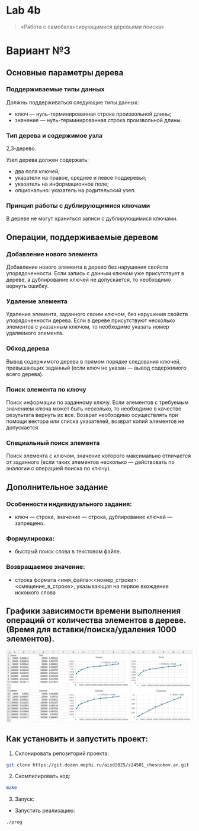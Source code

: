 # Lab 4b

> «Работа с самобалансирующимися деревьями поиска»

# Вариант №3
## Основные параметры дерева
### Поддерживаемые типы данных

Должны поддерживаться следующие типы данных:

+ ключ — нуль-терминированная строка произвольной длины;
+ значение — нуль-терминированная строка произвольной длины.

### Тип дерева и содержимое узла

2,3-дерево.

Узел дерева должен содержать:

+ два поля ключей;
+ указатели на правое, среднее и левое поддеревья;
+ указатель на информационное поле;
+ опционально: указатель на родительский узел.

### Принцип работы с дублирующимися ключами

В дереве не могут храниться записи с дублирующимися ключами.

## Операции, поддерживаемые деревом

### Добавление нового элемента
Добавление нового элемента в дерево без нарушения свойств упорядоченности. Если запись с данным ключом уже присутствует в дереве, а дублирование ключей не допускается, то необходимо вернуть ошибку.

### Удаление элемента
Удаление элемента, заданного своим ключом, без нарушения свойств упорядоченности дерева. Если в дереве присутствуют несколько элементов с указанным ключом, то необходимо указать номер удаляемого элемента.

### Обход дерева
Вывод содержимого дерева в прямом порядке следования ключей, превышающих заданный (если ключ не указан — вывод содержимого всего дерева).

### Поиск элемента по ключу
Поиск информации по заданному ключу. Если элементов с требуемым значением ключа может быть несколько, то необходимо в качестве результата вернуть их все. Возврат необходимо осуществлять при помощи вектора или списка указателей, возврат копий элементов не допускается.

### Специальный поиск элемента
Поиск элемента с ключом, значение которого максимально отличается от заданного (если таких элементов несколько — действовать по аналогии с операцией поиска по ключу).

## Дополнительное задание
### Особенности индивидуального задания:
+ ключ — строка, значение — строка, дублирование ключей — запрещено.
### Формулировка:
+ быстрый поиск слова в текстовом файле.
### Возвращаемое значение:
+ строка формата <имя_файла>:<номер_строки>:<смещение_в_строке>, указывающая на первое вхождение искомого слова

## Графики зависимости времени выполнения операций от количества элементов в дереве. (Время для вставки/поиска/удаления 1000 элементов).

![chart](Chart.png)

## Как установить и запустить проект:
1. Склонировать репозиторий проекта:
```bash
git clone https://git.dozen.mephi.ru/aisd2025/s24501_chesnokov.an.git
```
2. Скомпилировать код:
```bash
make
```

3. Запуск:
- Запустить реализацию:
```bash
./prog
```
